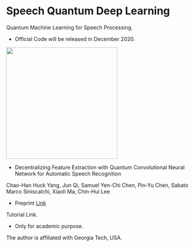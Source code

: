 # Speech Quantum Deep Learning
Quantum Machine Learning for Speech Processing.

- Official Code will be released in December 2020. 

<img src="https://github.com/huckiyang/speech_quantum_dl/blob/main/demo.png" width="300">

- Decentralizing Feature Extraction with Quantum Convolutional Neural Network for Automatic Speech Recognition

Chao-Han Huck Yang, Jun Qi, Samuel Yen-Chi Chen, Pin-Yu Chen, Sabato Marco Siniscalchi, Xiaoli Ma, Chin-Hui Lee

- Preprint [Link](https://arxiv.org/abs/2010.13309)

Tutorial Link.


- Only for academic purpose. 

The author is affiliated with Georgia Tech, USA.



